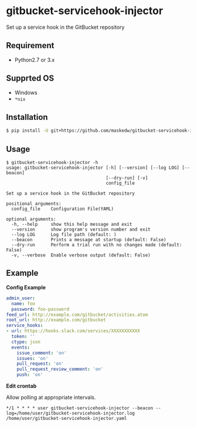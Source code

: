 # gitbucket-servicehook-injector
Set up a service hook in the GitBucket repository

## Requirement
+ Python2.7 or 3.x

## Supprted OS
+ Windows
+ `*nix`

## Installation
```sh
$ pip install -U git+https://github.com/maskedw/gitbucket-servicehook-injector

```
## Usage
```
$ gitbucket-servicehook-injector -h
usage: gitbucket-servicehook-injector [-h] [--version] [--log LOG] [--beacon]
                                      [--dry-run] [-v]
                                      config_file

Set up a service hook in the GitBucket repository

positional arguments:
  config_file    Configuration File(YAML)

optional arguments:
  -h, --help     show this help message and exit
  --version      show program's version number and exit
  --log LOG      Log file path (default: )
  --beacon       Prints a message at startup (default: False)
  --dry-run      Perform a trial run with no changes made (default: False)
  -v, --verbose  Enable verbose output (default: False)
```

## Example

**Config Example**  

```yaml
admin_user:
  name: foo
  password: foo-password
feed_url: http://example.com/gitbucket/activities.atom
root_url: http://example.com/gitbucket
service_hooks:
- url: https://hooks.slack.com/services/XXXXXXXXXXX
  token: ''
  ctype: json
  events:
    issue_comment: 'on'
    issues: 'on'
    pull_request: 'on'
    pull_request_review_comment: 'on'
    push: 'on'
```

**Edit crontab**  

Allow polling at appropriate intervals.

```
*/1 * * * * user gitbucket-servicehook-injector --beacon --log=/home/user/gitbucket-servicehook-injector.log /home/user/gitbucket-servicehook-injector.yaml
```

